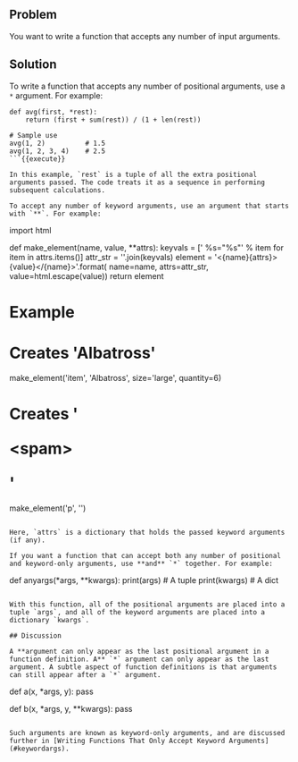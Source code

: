## Problem

You want to write a function that accepts any number of input arguments.

## Solution

To write a function that accepts any number of positional arguments, use a `*` argument. For example:

```
def avg(first, *rest):
    return (first + sum(rest)) / (1 + len(rest))

# Sample use
avg(1, 2)          # 1.5
avg(1, 2, 3, 4)    # 2.5
```{{execute}}

In this example, `rest` is a tuple of all the extra positional arguments passed. The code treats it as a sequence in performing subsequent calculations.

To accept any number of keyword arguments, use an argument that starts with `**`. For example:

```
import html

def make_element(name, value, **attrs):
    keyvals = [' %s="%s"' % item for item in attrs.items()]
    attr_str = ''.join(keyvals)
    element = '<{name}{attrs}>{value}</{name}>'.format(
                  name=name,
                  attrs=attr_str,
                  value=html.escape(value))
    return element

# Example
# Creates '<item size="large" quantity="6">Albatross</item>'
make_element('item', 'Albatross', size='large', quantity=6)

# Creates '<p>&lt;spam&gt;</p>'
make_element('p', '<spam>')
```{{execute}}

Here, `attrs` is a dictionary that holds the passed keyword arguments (if any).

If you want a function that can accept both any number of positional and keyword-only arguments, use **and** `*` together. For example:

```
def anyargs(*args, **kwargs):
    print(args)      # A tuple
    print(kwargs)    # A dict
```{{execute}}

With this function, all of the positional arguments are placed into a tuple `args`, and all of the keyword arguments are placed into a dictionary `kwargs`.

## Discussion

A **argument can only appear as the last positional argument in a function definition. A** `*` argument can only appear as the last argument. A subtle aspect of function definitions is that arguments can still appear after a `*` argument.

```
def a(x, *args, y):
    pass

def b(x, *args, y, **kwargs):
    pass
```{{execute}}

Such arguments are known as keyword-only arguments, and are discussed further in [Writing Functions That Only Accept Keyword Arguments](#keywordargs).